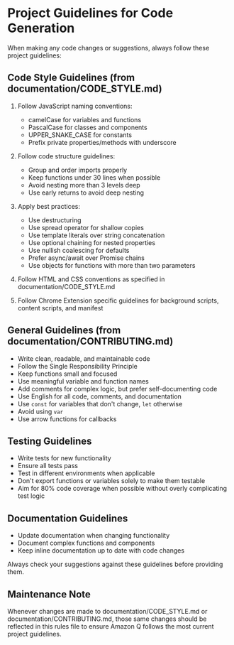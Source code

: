 # Project Guidelines for Code Generation

When making any code changes or suggestions, always follow these project guidelines:

## Code Style Guidelines (from documentation/CODE_STYLE.md)

1. Follow JavaScript naming conventions:
   - camelCase for variables and functions
   - PascalCase for classes and components
   - UPPER_SNAKE_CASE for constants
   - Prefix private properties/methods with underscore

2. Follow code structure guidelines:
   - Group and order imports properly
   - Keep functions under 30 lines when possible
   - Avoid nesting more than 3 levels deep
   - Use early returns to avoid deep nesting

3. Apply best practices:
   - Use destructuring
   - Use spread operator for shallow copies
   - Use template literals over string concatenation
   - Use optional chaining for nested properties
   - Use nullish coalescing for defaults
   - Prefer async/await over Promise chains
   - Use objects for functions with more than two parameters

4. Follow HTML and CSS conventions as specified in documentation/CODE_STYLE.md

5. Follow Chrome Extension specific guidelines for background scripts, content scripts, and manifest

## General Guidelines (from documentation/CONTRIBUTING.md)

- Write clean, readable, and maintainable code
- Follow the Single Responsibility Principle
- Keep functions small and focused
- Use meaningful variable and function names
- Add comments for complex logic, but prefer self-documenting code
- Use English for all code, comments, and documentation
- Use `const` for variables that don't change, `let` otherwise
- Avoid using `var`
- Use arrow functions for callbacks

## Testing Guidelines

- Write tests for new functionality
- Ensure all tests pass
- Test in different environments when applicable
- Don't export functions or variables solely to make them testable
- Aim for 80% code coverage when possible without overly complicating test logic

## Documentation Guidelines

- Update documentation when changing functionality
- Document complex functions and components
- Keep inline documentation up to date with code changes

Always check your suggestions against these guidelines before providing them.

## Maintenance Note

Whenever changes are made to documentation/CODE_STYLE.md or documentation/CONTRIBUTING.md, those same changes should be reflected in this rules file to ensure Amazon Q follows the most current project guidelines.
